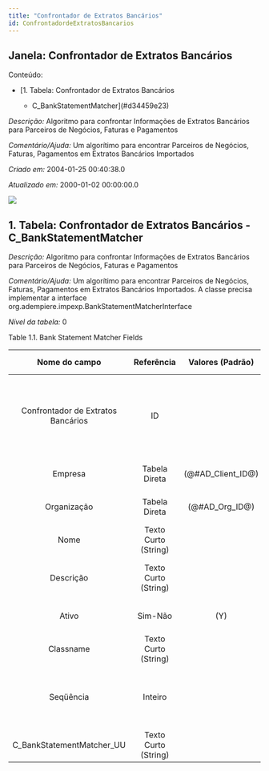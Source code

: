 ```yaml
---
title: "Confrontador de Extratos Bancários"
id: ConfrontadordeExtratosBancarios
---
```

<div id="d34459e1" class="section chapter">

<div class="titlepage">

<div>

<div>

## Janela: Confrontador de Extratos Bancários

</div>

</div>

</div>

<div class="toc">

<div class="toc-title">

Conteúdo:

</div>

  - <span class="section">[1. Tabela: Confrontador de Extratos Bancários
    - C\_BankStatementMatcher](#d34459e23)</span>

</div>

<span class="emphasis">*Descrição:* </span> Algoritmo para confrontar
Informações de Extratos Bancários para Parceiros de Negócios, Faturas e
Pagamentos

<span class="emphasis">*Comentário/Ajuda:* </span>Um algorítimo para
encontrar Parceiros de Negócios, Faturas, Pagamentos em Extratos
Bancários Importados

<span class="emphasis"> *Criado em:* </span>2004-01-25 00:40:38.0

<span class="emphasis">*Atualizado em:* </span>2000-01-02
00:00:00.0

![](/img/manual/ConfrontadordeExtratosBancarios.png)

<div id="d34459e23" class="section section">

<div class="titlepage">

<div>

<div>

## 1. Tabela: Confrontador de Extratos Bancários - C\_BankStatementMatcher

</div>

</div>

</div>

<span class="emphasis">*Descrição:*</span> Algoritmo para confrontar
Informações de Extratos Bancários para Parceiros de Negócios, Faturas e
Pagamentos

<span class="emphasis">*Comentário/Ajuda:* </span> Um algorítimo para
encontrar Parceiros de Negócios, Faturas, Pagamentos em Extratos
Bancários Importados. A classe precisa implementar a interface
org.adempiere.impexp.BankStatementMatcherInterface

<span class="emphasis">*Nível da tabela:* </span>0

</div>

<div id="d34459e38" class="table">

<div class="table-title">

Table 1.1. Bank Statement Matcher
Fields

</div>

<div class="table-contents">

|           Nome do campo            |      Referência      |   Valores (Padrão)   | Chave restritiva |                Regra de validação                |                                     Descrição                                      |                                                                            Comentário/Ajuda                                                                            |
| :--------------------------------: | :------------------: | :------------------: | :--------------: | :----------------------------------------------: | :--------------------------------------------------------------------------------: | :--------------------------------------------------------------------------------------------------------------------------------------------------------------------: |
| Confrontador de Extratos Bancários |          ID          |                      |                  |                                                  | Algorithm to match Bank Statement Info to Business Partners, Invoices and Payments | An algorithm to find Business Partners, Invoices, Payments in imported Bank Statements. The class needs to implement org.compiere.impexp.BankStatementMatcherInterface |
|              Empresa               |    Tabela Direta     | (@\#AD\_Client\_ID@) |                  |        AD\_Client.AD\_Client\_ID \< \> 0         |                         (semelhante ao primeiro relatório)                         |                                                                          (ver o mesmo acima)                                                                           |
|            Organização             |    Tabela Direta     |  (@\#AD\_Org\_ID@)   |                  | (AD\_Org.IsSummary='N' OR AD\_Org.AD\_Org\_ID=0) |                         (semelhante ao primeiro relatório)                         |                                                                          (ver o mesmo acima)                                                                           |
|                Nome                | Texto Curto (String) |                      |                  |                                                  |                       Alphanumeric identifier of the entity                        |              The name of an entity (record) is used as an default search option in addition to the search key. The name is up to 60 characters in length.              |
|             Descrição              | Texto Curto (String) |                      |                  |                                                  |                      Optional short description of the record                      |                                                              A description is limited to 255 characters.                                                               |
|               Ativo                |       Sim-Não        |         (Y)          |                  |                                                  |                         (semelhante ao primeiro relatório)                         |                                                                          (ver o mesmo acima)                                                                           |
|             Classname              | Texto Curto (String) |                      |                  |                                                  |                                   Java Classname                                   |                                              The Classname identifies the Java classname used by this report or process.                                               |
|             Seqüência              |       Inteiro        |                      |                  |                                                  |               Method of ordering records; lowest number comes first                |                                                              The Sequence indicates the order of records                                                               |
|    C\_BankStatementMatcher\_UU     | Texto Curto (String) |                      |                  |                                                  |                                                                                    |                                                                                                                                                                        |

</div>

</div>

  

</div>
